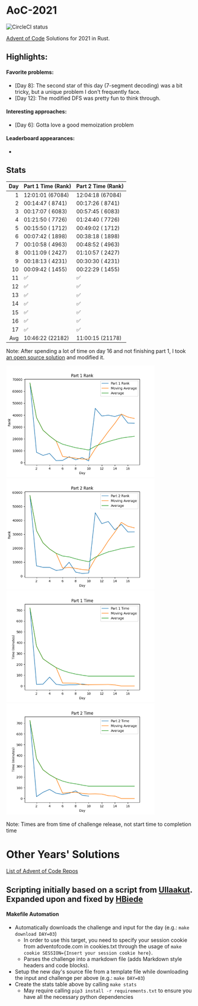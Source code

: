 # AoC-2021
![CircleCI status](https://circleci.com/gh/hbiede/AoC-2020.svg?style=svg)

[Advent of Code](https://adventofcode.com) Solutions for 2021 in Rust.

## Highlights:

#### Favorite problems:

* [Day 8]: The second star of this day (7-segment decoding) was a bit tricky, but a unique problem I don't frequently face.
* [Day 12]: The modified DFS was pretty fun to think through.

#### Interesting approaches:

* [Day 6]: Gotta love a good memoization problem

#### Leaderboard appearances:

* 

## Stats
| Day | Part 1 Time (Rank) | Part 2 Time (Rank) |
| --: | ------------------ | ------------------ |
|   1 | 12:01:01 (67084)   | 12:04:18 (67084)   |
|   2 | 00:14:47 ( 8741)   | 00:17:26 ( 8741)   |
|   3 | 00:17:07 ( 6083)   | 00:57:45 ( 6083)   |
|   4 | 01:21:50 ( 7726)   | 01:24:40 ( 7726)   |
|   5 | 00:15:50 ( 1712)   | 00:49:02 ( 1712)   |
|   6 | 00:07:42 ( 1898)   | 00:38:18 ( 1898)   |
|   7 | 00:10:58 ( 4963)   | 00:48:52 ( 4963)   |
|   8 | 00:11:09 ( 2427)   | 01:10:57 ( 2427)   |
|   9 | 00:18:13 ( 4231)   | 00:30:30 ( 4231)   |
|  10 | 00:09:42 ( 1455)   | 00:22:29 ( 1455)   |
|  11 | ✅                  | ✅                  |
|  12 | ✅                  | ✅                  |
|  13 | ✅                  | ✅                  |
|  14 | ✅                  | ✅                  |
|  15 | ✅                  | ✅                  |
|  16 | ✅                  | ✅                  |
|  17 | ✅                  | ✅                  |
| Avg | 10:46:22 (22182)   | 11:00:15 (21178)   |


Note: After spending a lot of time on day 16 and not finishing part 1, I took
[an open source solution](https://github.com/mikefarquhar/advent_of_code_2021/blob/main/16/src/main.rs) and modified it.

<!--suppress CheckImageSize -->
<img alt="Part 1 Rank" src="statsImages/part1rank.png" width=400> <img alt="Part 2 Rank" src="statsImages/part2rank.png" width=400>
<img alt="Part 1 Time Stats" src="statsImages/part1time.png" width=400> <img alt="Part 2 Time Stats" src="statsImages/part2time.png" width=400>

Note: Times are from time of challenge release, not start time to completion time

# Other Years' Solutions
[List of Advent of Code Repos](https://github.com/hbiede/hbiede/blob/main/aoc.md)

## Scripting initially based on a script from [Ullaakut](https://github.com/Ullaakut/aoc19). Expanded upon and fixed by [HBiede](https://github.com/hbiede)
#### Makefile Automation
* Automatically downloads the challenge and input for the day (e.g.: `make download DAY=03`)
  * In order to use this target, you need to specify your session cookie from adventofcode.com in cookies.txt through the usage of `make cookie SESSION={Insert your session cookie here}`.
  * Parses the challenge into a markdown file (adds Markdown style headers and code blocks).
* Setup the new day's source file from a template file while downloading the input and challenge per above (e.g.: `make DAY=03`)
* Create the stats table above by calling `make stats`
  * May require calling `pip3 install -r requirements.txt` to ensure you have all the necessary python dependencies

